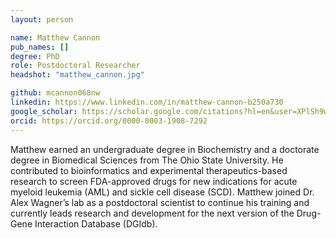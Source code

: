 ```yaml
---
layout: person

name: Matthew Cannon
pub_names: []
degree: PhD
role: Postdoctoral Researcher
headshot: "matthew_cannon.jpg"

github: mcannon068nw
linkedin: https://www.linkedin.com/in/matthew-cannon-b250a730
google_scholar: https://scholar.google.com/citations?hl=en&user=XPlSh9wAAAAJ
orcid: https://orcid.org/0000-0003-1908-7292
---
```

Matthew earned an undergraduate degree in Biochemistry and a doctorate degree in Biomedical Sciences from The Ohio State University. He contributed to bioinformatics and experimental therapeutics-based research to screen FDA-approved drugs for new indications for acute myeloid leukemia (AML) and sickle cell disease (SCD). Matthew joined Dr. Alex Wagner’s lab as a postdoctoral scientist to continue his training and currently leads research and development for the next version of the Drug-Gene Interaction Database (DGIdb).
